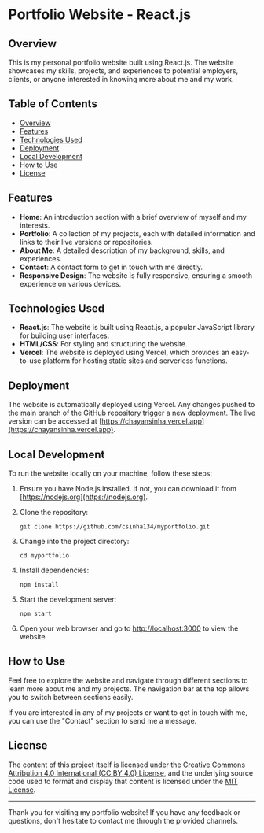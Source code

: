 # Portfolio Website - React.js

## Overview

This is my personal portfolio website built using React.js. The website showcases my skills, projects, and experiences to potential employers, clients, or anyone interested in knowing more about me and my work.

## Table of Contents

- [Overview](#overview)
- [Features](#features)
- [Technologies Used](#technologies-used)
- [Deployment](#deployment)
- [Local Development](#local-development)
- [How to Use](#how-to-use)
- [License](#license)

## Features

- **Home**: An introduction section with a brief overview of myself and my interests.
- **Portfolio**: A collection of my projects, each with detailed information and links to their live versions or repositories.
- **About Me**: A detailed description of my background, skills, and experiences.
- **Contact**: A contact form to get in touch with me directly.
- **Responsive Design**: The website is fully responsive, ensuring a smooth experience on various devices.

## Technologies Used

- **React.js**: The website is built using React.js, a popular JavaScript library for building user interfaces.
- **HTML/CSS**: For styling and structuring the website.
- **Vercel**: The website is deployed using Vercel, which provides an easy-to-use platform for hosting static sites and serverless functions.

## Deployment

The website is automatically deployed using Vercel. Any changes pushed to the main branch of the GitHub repository trigger a new deployment. The live version can be accessed at [https://chayansinha.vercel.app](https://chayansinha.vercel.app).

## Local Development

To run the website locally on your machine, follow these steps:

1. Ensure you have Node.js installed. If not, you can download it from [https://nodejs.org](https://nodejs.org).

2. Clone the repository:

   ```
   git clone https://github.com/csinha134/myportfolio.git
   ```

3. Change into the project directory:

   ```
   cd myportfolio
   ```

4. Install dependencies:

   ```
   npm install
   ```

5. Start the development server:

   ```
   npm start
   ```

6. Open your web browser and go to [http://localhost:3000](http://localhost:3000) to view the website.

## How to Use

Feel free to explore the website and navigate through different sections to learn more about me and my projects. The navigation bar at the top allows you to switch between sections easily.

If you are interested in any of my projects or want to get in touch with me, you can use the "Contact" section to send me a message.

## License

The content of this project itself is licensed under the [Creative Commons Attribution 4.0 International (CC BY 4.0) License](https://creativecommons.org/licenses/by/4.0/), and the underlying source code used to format and display that content is licensed under the [MIT License](https://opensource.org/licenses/MIT).

---

Thank you for visiting my portfolio website! If you have any feedback or questions, don't hesitate to contact me through the provided channels.
